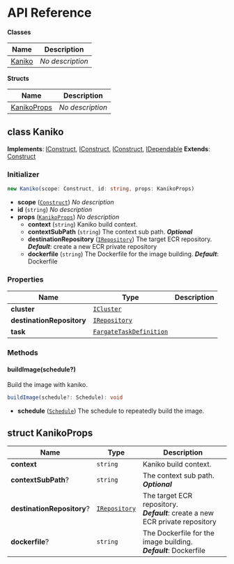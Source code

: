 # API Reference

**Classes**

Name|Description
----|-----------
[Kaniko](#cdk-kaniko-kaniko)|*No description*


**Structs**

Name|Description
----|-----------
[KanikoProps](#cdk-kaniko-kanikoprops)|*No description*



## class Kaniko  <a id="cdk-kaniko-kaniko"></a>



__Implements__: [IConstruct](#constructs-iconstruct), [IConstruct](#aws-cdk-core-iconstruct), [IConstruct](#constructs-iconstruct), [IDependable](#aws-cdk-core-idependable)
__Extends__: [Construct](#aws-cdk-core-construct)

### Initializer




```ts
new Kaniko(scope: Construct, id: string, props: KanikoProps)
```

* **scope** (<code>[Construct](#aws-cdk-core-construct)</code>)  *No description*
* **id** (<code>string</code>)  *No description*
* **props** (<code>[KanikoProps](#cdk-kaniko-kanikoprops)</code>)  *No description*
  * **context** (<code>string</code>)  Kaniko build context. 
  * **contextSubPath** (<code>string</code>)  The context sub path. __*Optional*__
  * **destinationRepository** (<code>[IRepository](#aws-cdk-aws-ecr-irepository)</code>)  The target ECR repository. __*Default*__: create a new ECR private repository
  * **dockerfile** (<code>string</code>)  The Dockerfile for the image building. __*Default*__: Dockerfile



### Properties


Name | Type | Description 
-----|------|-------------
**cluster** | <code>[ICluster](#aws-cdk-aws-ecs-icluster)</code> | <span></span>
**destinationRepository** | <code>[IRepository](#aws-cdk-aws-ecr-irepository)</code> | <span></span>
**task** | <code>[FargateTaskDefinition](#aws-cdk-aws-ecs-fargatetaskdefinition)</code> | <span></span>

### Methods


#### buildImage(schedule?) <a id="cdk-kaniko-kaniko-buildimage"></a>

Build the image with kaniko.

```ts
buildImage(schedule?: Schedule): void
```

* **schedule** (<code>[Schedule](#aws-cdk-aws-events-schedule)</code>)  The schedule to repeatedly build the image.






## struct KanikoProps  <a id="cdk-kaniko-kanikoprops"></a>






Name | Type | Description 
-----|------|-------------
**context** | <code>string</code> | Kaniko build context.
**contextSubPath**? | <code>string</code> | The context sub path.<br/>__*Optional*__
**destinationRepository**? | <code>[IRepository](#aws-cdk-aws-ecr-irepository)</code> | The target ECR repository.<br/>__*Default*__: create a new ECR private repository
**dockerfile**? | <code>string</code> | The Dockerfile for the image building.<br/>__*Default*__: Dockerfile




